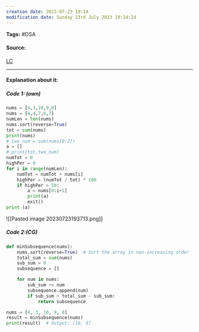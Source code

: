 ```yaml
---
creation date: 2023-07-23 19:14
modification date: Sunday 23rd July 2023 19:14:24
---
```


**Tags:** #DSA 

#### Source:
[LC](https://leetcode.com/problems/minimum-subsequence-in-non-increasing-order/)

--------------------------------------

#### Explanation about it:

##### Code 1: (own)

```python
nums = [4,3,10,9,8]
nums = [4,4,7,6,7]
numLen = len(nums)
nums.sort(reverse=True)
tot = sum(nums)
print(nums)
# two_num = sum(nums[0:2])
a = []
# print(tot,two_num)
numTot = 0
highPer = 0
for i in range(numLen):
    numTot = numTot + nums[i]
    highPer = (numTot / tot) * 100
    if highPer > 50:
        a = nums[0:i+1]
        print(a)
        exit()
print (a)
```

![[Pasted image 20230723193713.png]]


##### Code 2:(CG)

```python
def minSubsequence(nums):
    nums.sort(reverse=True)  # Sort the array in non-increasing order
    total_sum = sum(nums)
    sub_sum = 0
    subsequence = []

    for num in nums:
        sub_sum += num
        subsequence.append(num)
        if sub_sum > total_sum - sub_sum:
            return subsequence

nums = [4, 3, 10, 9, 8]
result = minSubsequence(nums)
print(result)  # Output: [10, 9]
```